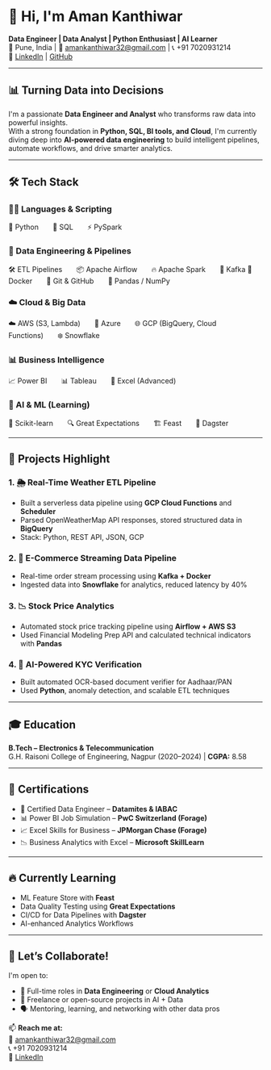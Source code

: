 # 👋 Hi, I'm Aman Kanthiwar

**Data Engineer | Data Analyst | Python Enthusiast | AI Learner**  
📍 Pune, India | 📧 amankanthiwar32@gmail.com | 📞 +91 7020931214  
🔗 [LinkedIn](https://linkedin.com/in/aman-kanthiwar-272725240) | [GitHub](https://github.com/Sk928551)

---

## 📊 Turning Data into Decisions

I'm a passionate **Data Engineer and Analyst** who transforms raw data into powerful insights.  
With a strong foundation in **Python, SQL, BI tools, and Cloud**, I'm currently diving deep into **AI-powered data engineering** to build intelligent pipelines, automate workflows, and drive smarter analytics.

---

## 🛠️ Tech Stack

### 🧑‍💻 Languages & Scripting
🐍 Python  🧮 SQL  ⚡ PySpark

### 🔄 Data Engineering & Pipelines
🛠️ ETL Pipelines  📦 Apache Airflow  🔥 Apache Spark  📡 Kafka
🐳 Docker  🧰 Git & GitHub  📃 Pandas / NumPy

### ☁️ Cloud & Big Data
☁️ AWS (S3, Lambda)  🔵 Azure  🌐 GCP (BigQuery, Cloud Functions)  ❄️ Snowflake

### 📊 Business Intelligence
📈 Power BI  📊 Tableau  📘 Excel (Advanced)

### 🤖 AI & ML (Learning)
🧠 Scikit-learn  🔍 Great Expectations  🏗️ Feast  🔁 Dagster

---

## 🚀 Projects Highlight

### 1. 🌦️ Real-Time Weather ETL Pipeline
- Built a serverless data pipeline using **GCP Cloud Functions** and **Scheduler**
- Parsed OpenWeatherMap API responses, stored structured data in **BigQuery**
- Stack: Python, REST API, JSON, GCP

### 2. 🛒 E-Commerce Streaming Data Pipeline
- Real-time order stream processing using **Kafka + Docker**
- Ingested data into **Snowflake** for analytics, reduced latency by 40%

### 3. 📉 Stock Price Analytics
- Automated stock price tracking pipeline using **Airflow + AWS S3**
- Used Financial Modeling Prep API and calculated technical indicators with **Pandas**

### 4. 🧾 AI-Powered KYC Verification
- Built automated OCR-based document verifier for Aadhaar/PAN
- Used **Python**, anomaly detection, and scalable ETL techniques

---

## 🎓 Education

**B.Tech – Electronics & Telecommunication**  
G.H. Raisoni College of Engineering, Nagpur (2020–2024) | **CGPA:** 8.58

---

## 🏅 Certifications

- 🧠 Certified Data Engineer – **Datamites & IABAC**  
- 📊 Power BI Job Simulation – **PwC Switzerland (Forage)**  
- 📈 Excel Skills for Business – **JPMorgan Chase (Forage)**  
- 📉 Business Analytics with Excel – **Microsoft SkillLearn**

---

## 🔥 Currently Learning

- ML Feature Store with **Feast**  
- Data Quality Testing using **Great Expectations**  
- CI/CD for Data Pipelines with **Dagster**  
- AI-enhanced Analytics Workflows

---

## 🤝 Let’s Collaborate!

I'm open to:
- 💼 Full-time roles in **Data Engineering** or **Cloud Analytics**
- 🧪 Freelance or open-source projects in AI + Data
- 🗣️ Mentoring, learning, and networking with other data pros

📫 **Reach me at:**  
📧 [amankanthiwar32@gmail.com](mailto:amankanthiwar32@gmail.com)  
📞 +91 7020931214  
🔗 [LinkedIn](https://linkedin.com/in/aman-kanthiwar-272725240)
